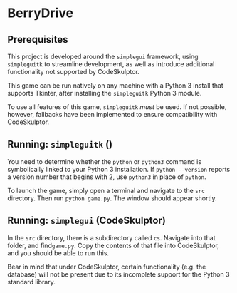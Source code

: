 # BerryDrive

## Prerequisites
This project is developed around the `simplegui` framework, using `simpleguitk` to streamline development, as well as introduce additional functionality not supported by CodeSkulptor. 

This game can be run natively on any machine with a Python 3 install that supports Tkinter, after installing the `simpleguitk` Python 3 module.

To use all features of this game, `simpleguitk` *must* be used. If not possible, however, fallbacks have been implemented to ensure compatibility with CodeSkulptor.

## Running: `simpleguitk` ()
You need to determine whether the `python` or `python3` command is symbolically linked to your Python 3 installation. If `python --version` reports a version number that begins with 2, use `python3` in place of `python`.

To launch the game, simply open a terminal and navigate to the `src` directory. Then run `python game.py`. The window should appear shortly.

## Running: `simplegui` (CodeSkulptor)
In the `src` directory, there is a subdirectory called `cs`. Navigate into that folder, and find`game.py`. Copy the contents of that file into CodeSkulptor, and you should be able to run this.

Bear in mind that under CodeSkulptor, certain functionality (e.g. the database) will not be present due to its incomplete support for the Python 3 standard library.



